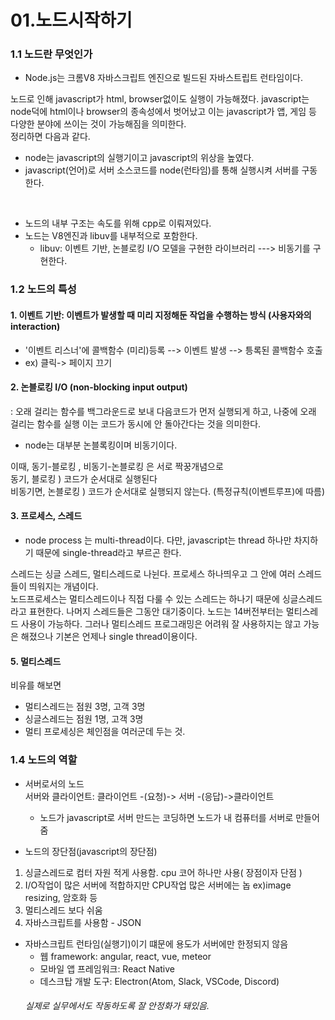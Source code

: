 
01.노드시작하기
==========
### 1.1 노드란 무엇인가

* Node.js는 크롬V8 자바스크립트 엔진으로 빌드된 자바스트립트 런타임이다.

노드로 인해 javascript가 html, browser없이도 실행이 가능해졌다. javascript는 node덕에 html이나 browser의 종속성에서 벗어났고
이는 javascript가 앱, 게임 등 다양한 분야에 쓰이는 것이 가능해짐을 의미한다.<br>
정리하면 다음과 같다.

- node는 javascript의 실행기이고 javascript의 위상을 높였다.  
- javascript(언어)로 서버 소스코드를 node(런타임)를 통해 실행시켜 서버를 구동한다.  
 
 <br>
 
- 노드의 내부 구조는 속도를 위해 cpp로 이뤄져있다.
- 노드는 V8엔진과 libuv를 내부적으로 포함한다.
  - libuv: 이벤트 기반, 논블로킹 I/O 모델을 구현한 라이브러리 ---> 비동기를 구현한다.

### 1.2 노드의 특성

#### 1. 이벤트 기반: 이벤트가 발생할 때 미리 지정해둔 작업을 수행하는 방식 (사용자와의 interaction)
- '이벤트 리스너'에 콜백함수 (미리)등록 --> 이벤트 발생 --> 틍록된 콜백함수 호출
- ex) 클릭-> 페이지 끄기

#### 2. 논블로킹 I/O (non-blocking input output)
: 오래 걸리는 함수를 백그라운드로 보내 다음코드가 먼저 실행되게 하고, 나중에 오래 걸리는 함수를 실행
이는 코드가 동시에 안 돌아간다는 것을 의미한다.
- node는 대부분 논블록킹이며 비동기이다.

이때, 동기-블로킹 , 비동기-논블로킹 은 서로 짝꿍개념으로    
동기, 블로킹 ) 코드가 순서대로 실행된다    
비동기면, 논블로킹 ) 코드가 순서대로 실행되지 않는다. (특정규칙(이벤트루프)에 따름)    

#### 3. 프로세스, 스레드
- node process 는 multi-thread이다. 다만, javascript는 thread 하나만 차지하기 때문에 single-thread라고 부르곤 한다.

스레드는 싱글 스레드, 멀티스레드로 나뉜다. 프로세스 하나띄우고 그 안에 여러 스레드들이 띄워지는 개념이다.    
노드프로세스는 멀티스레드이나 직접 다룰 수 있는 스레드는 하나기 때문에 싱글스레드라고 표현한다. 나머지 스레드들은 그동안 대기중이다. 노드는 14버전부터는 멀티스레드 사용이 가능하다. 그러나 멀티스레드 프로그래밍은 어려워 잘 사용하지는 않고 가능은 해졌으나 기본은 언제나 single thread이용이다. 

#### 5. 멀티스레드
비유를 해보면
- 멀티스레드는 점원 3명, 고객 3명
- 싱글스레드는 점원 1명, 고객 3명
- 멀티 프로세싱은 체인점을 여러군데 두는 것.

### 1.4 노드의 역할

- 서버로서의 노드  
서버와 클라이언트: 클라이언트 -(요청)-> 서버 -(응답)->클라이언트
  - 노드가 javascript로 서버 만드는 코딩하면 노드가 내 컴퓨터를 서버로 만들어줌

- 노드의 장단점(javascript의 장단점)
1. 싱글스레드로 컴터 자원 적게 사용함. cpu 코어 하나만 사용( 장점이자 단점 )
2. I/O작업이 많은 서버에 적합하지만 CPU작업 많은 서버에는 놉 ex)image resizing, 암호화 등
3. 멀티스레드 보다 쉬움
4. 자바스크립트를 사용함 - JSON  

- 자바스크립트 런타임(실행기)이기 떄문에 용도가 서버에만 한정되지 않음
  - 웹 framework: angular, react, vue, meteor
  - 모바일 앱 프레임워크: React Native
  - 데스크탑 개발 도구: Electron(Atom, Slack, VSCode, Discord)
  ###### 실제로 실무에서도 작동하도록 잘 안정화가 돼있음.



